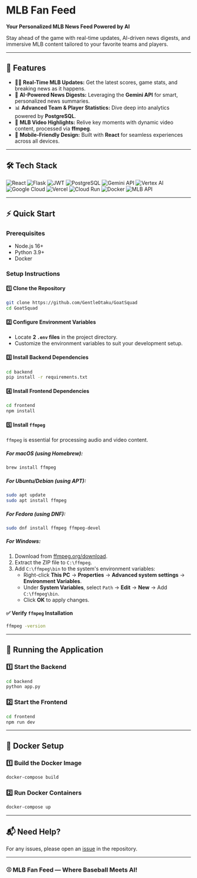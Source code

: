 # MLB Fan Feed 

**Your Personalized MLB News Feed Powered by AI**

Stay ahead of the game with real-time updates, AI-driven news digests, and immersive MLB content tailored to your favorite teams and players.

---

## 🚀 **Features**

- 🏃‍♂️ **Real-Time MLB Updates:** Get the latest scores, game stats, and breaking news as it happens.
- 🤖 **AI-Powered News Digests:** Leveraging the **Gemini API** for smart, personalized news summaries.
- 📊 **Advanced Team & Player Statistics:** Dive deep into analytics powered by **PostgreSQL**.
- 🎥 **MLB Video Highlights:** Relive key moments with dynamic video content, processed via **ffmpeg**.
- 📱 **Mobile-Friendly Design:** Built with **React** for seamless experiences across all devices.

---

## 🛠️ **Tech Stack**

![React](https://img.shields.io/badge/React-61DAFB?style=for-the-badge&logo=react&logoColor=white)
![Flask](https://img.shields.io/badge/Flask-000000?style=for-the-badge&logo=flask&logoColor=white)
![JWT](https://img.shields.io/badge/JWT-000000?style=for-the-badge&logo=jsonwebtokens&logoColor=white)
![PostgreSQL](https://img.shields.io/badge/PostgreSQL-336791?style=for-the-badge&logo=postgresql&logoColor=white)
![Gemini API](https://img.shields.io/badge/Gemini_API-FF6F00?style=for-the-badge&logo=google&logoColor=white)
![Vertex AI](https://img.shields.io/badge/Vertex_AI-4285F4?style=for-the-badge&logo=googlecloud&logoColor=white)
![Google Cloud](https://img.shields.io/badge/Google_Cloud-4285F4?style=for-the-badge&logo=googlecloud&logoColor=white)
![Vercel](https://img.shields.io/badge/Vercel-000000?style=for-the-badge&logo=vercel&logoColor=white)
![Cloud Run](https://img.shields.io/badge/Cloud_Run-4285F4?style=for-the-badge&logo=googlecloud&logoColor=white)
![Docker](https://img.shields.io/badge/Docker-2496ED?style=for-the-badge&logo=docker&logoColor=white)
![MLB API](https://img.shields.io/badge/MLB_API-FF0000?style=for-the-badge&logo=mlb&logoColor=white)

---

## ⚡ **Quick Start**

### **Prerequisites**

- Node.js 16+
- Python 3.9+
- Docker

### **Setup Instructions**

#### 1️⃣ Clone the Repository

```bash
git clone https://github.com/GentleOtaku/GoatSquad
cd GoatSquad
```

#### 2️⃣ Configure Environment Variables

- Locate **2 `.env` files** in the project directory.
- Customize the environment variables to suit your development setup.

#### 3️⃣ Install Backend Dependencies

```bash
cd backend
pip install -r requirements.txt
```

#### 4️⃣ Install Frontend Dependencies

```bash
cd frontend
npm install
```

#### 5️⃣ Install `ffmpeg`

`ffmpeg` is essential for processing audio and video content.

##### **For macOS (using Homebrew):**
```bash
brew install ffmpeg
```

##### **For Ubuntu/Debian (using APT):**
```bash
sudo apt update
sudo apt install ffmpeg
```

##### **For Fedora (using DNF):**
```bash
sudo dnf install ffmpeg ffmpeg-devel
```

##### **For Windows:**
1. Download from [ffmpeg.org/download](https://ffmpeg.org/download.html).
2. Extract the ZIP file to `C:\ffmpeg`.
3. Add `C:\ffmpeg\bin` to the system's environment variables:
   - Right-click **This PC** → **Properties** → **Advanced system settings** → **Environment Variables**.
   - Under **System Variables**, select `Path` → **Edit** → **New** → Add `C:\ffmpeg\bin`.
   - Click **OK** to apply changes.

#### ✅ Verify `ffmpeg` Installation

```bash
ffmpeg -version
```

---

## 🚀 **Running the Application**

### 1️⃣ Start the Backend
```bash
cd backend
python app.py
```

### 2️⃣ Start the Frontend
```bash
cd frontend
npm run dev
```

---

## 🐳 **Docker Setup**

### 1️⃣ Build the Docker Image
```bash
docker-compose build
```

### 2️⃣ Run Docker Containers
```bash
docker-compose up
```

---

## 📬 **Need Help?**

For any issues, please open an [issue](https://github.com/GentleOtaku/GoatSquad/issues) in the repository.

---

### ⚾ **MLB Fan Feed — Where Baseball Meets AI!**

